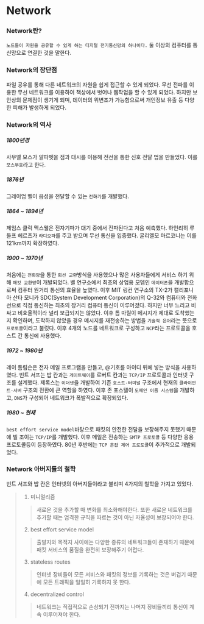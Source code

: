 # Network
### Network란?
`노드들이 자원을 공유할 수 있게 하는 디지털 전기통신망의 하나이다.`
둘 이상의 컴퓨터를 통신망으로 연결한 것을 말한다.
### Network의 장단점
파일 공유를 통해 다른 네트워크의 자원을 쉽게 접근할 수 있게 되었다.
무선 전파를 이용한 무선 네트워크를 이용하여 책상에서 벗어나 웹작업을 할 수 있게 되었다.
하지만 보안상의 문제점이 생기게 되며, 데이터의 위변조가 가능함으로써 개인정보 유출 등 다양한 피해가 발생하게 되었다.
### Network의 역사
##### 1800년경
사무엘 모스가 알파벳을 점과 대시를 이용해 전선을 통한 신호 전달 법을 만들었다. 이를 `모스부호`라고 한다.
##### 1876년 
그레이엄 벨이 음성을 전달할 수 있는 `전화기`를 개발했다.
##### 1864 ~ 1894년
제임스 클럭 맥스웰은 전자기파가 대기 중에서 전파된다고 처음 예측했다.
하인리히 루돌프 헤르츠가 `라디오파`를 주고 받으며 무선 통신을 입증했다.
굴리엘모 마르코니는 이를 121km까지 확장하였다.
##### 1900 ~ 1970년
처음에는 `전화망`을 통한 `회선 교환`방식을 사용했으나 많은 사용자들에게 서비스 하기 위해 `패킷 교환망`이 개발되었다.
벨 연구소에서 최초의 상업용 모뎀인 `데이터폰`을 개발함으로써 컴퓨터 원거리 통신의 효율을 높였다.
이후 MIT 링컨 연구소의 TX-2가 캘리포니아 산타 모니카 SDC(System Development Corporation)의 Q-32와 컴퓨터와 전화선으로 직접 통신하는 최초의 장거리 컴퓨터 통신이 이루어졌다. 하지만 너무 느리고 비싸고 비효율적이라 널리 보급되지는 않았다.
이후 톰 마릴이 메시지가 제대로 도착했는지 확인하며, 도착하지 않았을 경우 메시지를 재전송하는 방법을 `기술적 은어`라는 뜻으로 `프로토콜`이라고 불렀다.
이후 4개의 노드를 네트워크로 구성하고 `NCP`라는 프로토콜을 호스트 간 통신에 사용했다.
##### 1972 ~ 1980년
레이 톰림슨은 전자 메일 프로그램을 만들고, @기호를 아이디 뒤에 넣는 방식을 사용하였다.
빈트 서프는 밥 칸과는 `게이트웨이`를 로버트 칸과는 `TCP/IP` 프로토콜과 인터넷 구조를 설계했다.
제록스는 `이더넷`을 개발하여 기존 `호스트-터미널` 구조에서 현재의 `클라이언트-서버` 구조의 전환에 큰 역할을 하였다.
이후 존 포스텔이 `도메인 이름 시스템`을 개발하고, `DNS`가 구성되어 네트워크가 폭발적으로 확장되었다.
##### 1980 ~ 현재
`best effort service model`바탕으로 패킷의 안전한 전달을 보장해주지 못했기 때문에 빌 조이는 `TCP/IP`를 개발했다.
이후 메일은 전송하는 `SMTP 프로토콜` 등 다양한 응용 프로토콜등이 등장하였다.
80년 후반에는 `TCP 혼잡 제어 프로토콜`이 추가적으로 개발되었다.
### Network 아버지들의 철학
빈트 서프와 밥 칸은 인터넷의 아버지들이라고 불리며 4가지의 철학을 가지고 있었다.
> 1. 미니멀리즘
>> 새로운 것을 추가할 때 변화를 최소화해야한다. 또한 새로운 네트워크를 추가할 때는 엄격한 규칙을 따르는 것이 아닌 자율성이 보장되어야 한다.
> 2. best effort service model
>> 출발지와 목적지 사이에는 다양한 종류의 네트워크들이 존재하기 때문에 패킷 서비스의 품질을 완전히 보장해주기 어렵다.
> 3. stateless routes
>> 인터넷 장비들이 모든 서비스와 패킷의 정보를 기록하는 것은 버겁기 때문에 모든 트래픽을 일일히 기록하지 못 한다.
> 4. decentralized control
>> 네트워크는 직접적으로 손상되기 전까지는 나머지 장비들끼리 통신이 계속 이루어져야 한다.